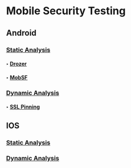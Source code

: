 # Mobile Security Testing

## Android

### [Static Analysis](./Andorid/StaticAnalysis/README.md)

#### ‣ [Drozer](./Android/Drozer.md)

#### ‣ [MobSF](./Android/MobSF.md)

### [Dynamic Analysis](./Android/DynamicAnalysis/README.md)

#### ‣ [SSL Pinning](./Android/SSLPinning.md)

## IOS

### [Static Analysis](./IOS/StaticAnalysis/README.md)

### [Dynamic Analysis](./IOS/DynamicAnalysis/README.md)